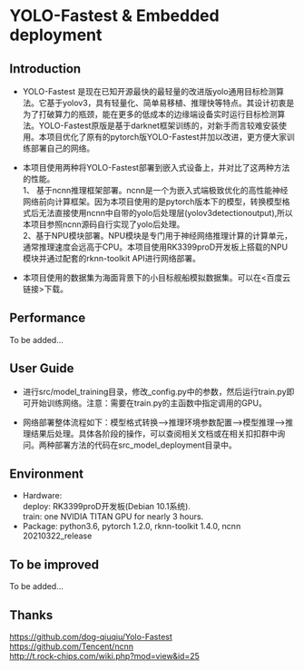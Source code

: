 # YOLO-Fastest & Embedded deployment
## Introduction
*   YOLO-Fastest 是现在已知开源最快的最轻量的改进版yolo通用目标检测算法。它基于yolov3，具有轻量化、简单易移植、推理快等特点。其设计初衷是为了打破算力的瓶颈，能在更多的低成本的边缘端设备实时运行目标检测算法。YOLO-Fastest原版是基于darknet框架训练的，对新手而言较难安装使用。本项目优化了原有的pytorch版YOLO-Fastest并加以改进，更方便大家训练部署自己的网络。   
 
*   本项目使用两种将YOLO-Fastest部署到嵌入式设备上，并对比了这两种方法的性能。  
1、 基于ncnn推理框架部署。ncnn是一个为嵌入式端极致优化的高性能神经网络前向计算框架。因为本项目使用的是pytorch版本下的模型，转换模型格式后无法直接使用ncnn中自带的yolo后处理层(yolov3detectionoutput),所以本项目参照ncnn源码自行实现了yolo后处理。  
2、基于NPU模块部署。NPU模块是专门用于神经网络推理计算的计算单元，通常推理速度会远高于CPU。本项目使用RK3399proD开发板上搭载的NPU模块并通过配套的rknn-toolkit API进行网络部署。  

*   本项目使用的数据集为海面背景下的小目标舰船模拟数据集。可以在<百度云链接>下载。

## Performance
To be added...

## User Guide
*  进行src/model_training目录，修改_config.py中的参数，然后运行train.py即可开始训练网络。注意：需要在train.py的主函数中指定调用的GPU。   

*  网络部署整体流程如下：模型格式转换——>推理环境参数配置——>模型推理——>推理结果后处理。具体各阶段的操作，可以查阅相关文档或在相关扣扣群中询问。两种部署方法的代码在src_model_deployment目录中。

## Environment
* Hardware:  
deploy: RK3399proD开发板(Debian 10.1系统).  
train: one NVIDIA TITAN GPU for nearly 3 hours.   
* Package:  python3.6, pytorch 1.2.0, rknn-toolkit 1.4.0, ncnn 20210322_release

## To be improved
To be added...

## Thanks
https://github.com/dog-qiuqiu/Yolo-Fastest   
https://github.com/Tencent/ncnn   
http://t.rock-chips.com/wiki.php?mod=view&id=25   
